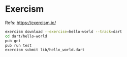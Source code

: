 # Exercism

Refs: <https://exercism.io/>

```sh
exercism download --exercise=hello-world --track=dart
cd dart/hello-world
pub get
pub run test
exercism submit lib/hello_world.dart
```
